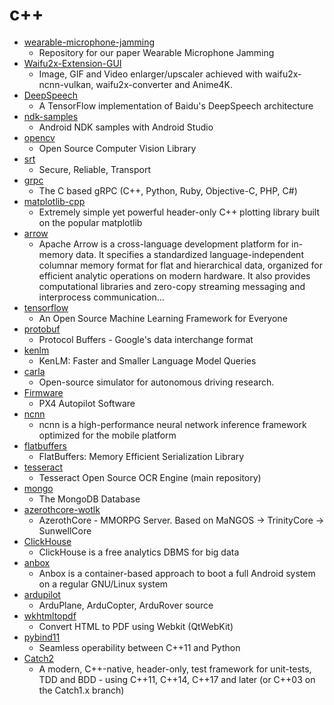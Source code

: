 # c++
- [wearable-microphone-jamming](https://github.com/y-x-c/wearable-microphone-jamming)
  - Repository for our paper Wearable Microphone Jamming
- [Waifu2x-Extension-GUI](https://github.com/AaronFeng753/Waifu2x-Extension-GUI)
  - Image, GIF and Video enlarger/upscaler achieved with waifu2x-ncnn-vulkan, waifu2x-converter and Anime4K.
- [DeepSpeech](https://github.com/mozilla/DeepSpeech)
  - A TensorFlow implementation of Baidu's DeepSpeech architecture
- [ndk-samples](https://github.com/android/ndk-samples)
  - Android NDK samples with Android Studio
- [opencv](https://github.com/opencv/opencv)
  - Open Source Computer Vision Library
- [srt](https://github.com/Haivision/srt)
  - Secure, Reliable, Transport
- [grpc](https://github.com/grpc/grpc)
  - The C based gRPC (C++, Python, Ruby, Objective-C, PHP, C#)
- [matplotlib-cpp](https://github.com/lava/matplotlib-cpp)
  - Extremely simple yet powerful header-only C++ plotting library built on the popular matplotlib
- [arrow](https://github.com/apache/arrow)
  - Apache Arrow is a cross-language development platform for in-memory data. It specifies a standardized language-independent columnar memory format for flat and hierarchical data, organized for efficient analytic operations on modern hardware. It also provides computational libraries and zero-copy streaming messaging and interprocess communication…
- [tensorflow](https://github.com/tensorflow/tensorflow)
  - An Open Source Machine Learning Framework for Everyone
- [protobuf](https://github.com/protocolbuffers/protobuf)
  - Protocol Buffers - Google's data interchange format
- [kenlm](https://github.com/kpu/kenlm)
  - KenLM: Faster and Smaller Language Model Queries
- [carla](https://github.com/carla-simulator/carla)
  - Open-source simulator for autonomous driving research.
- [Firmware](https://github.com/PX4/Firmware)
  - PX4 Autopilot Software
- [ncnn](https://github.com/Tencent/ncnn)
  - ncnn is a high-performance neural network inference framework optimized for the mobile platform
- [flatbuffers](https://github.com/google/flatbuffers)
  - FlatBuffers: Memory Efficient Serialization Library
- [tesseract](https://github.com/tesseract-ocr/tesseract)
  - Tesseract Open Source OCR Engine (main repository)
- [mongo](https://github.com/mongodb/mongo)
  - The MongoDB Database
- [azerothcore-wotlk](https://github.com/azerothcore/azerothcore-wotlk)
  - AzerothCore - MMORPG Server. Based on MaNGOS -> TrinityCore -> SunwellCore
- [ClickHouse](https://github.com/ClickHouse/ClickHouse)
  - ClickHouse is a free analytics DBMS for big data
- [anbox](https://github.com/anbox/anbox)
  - Anbox is a container-based approach to boot a full Android system on a regular GNU/Linux system
- [ardupilot](https://github.com/ArduPilot/ardupilot)
  - ArduPlane, ArduCopter, ArduRover source
- [wkhtmltopdf](https://github.com/wkhtmltopdf/wkhtmltopdf)
  - Convert HTML to PDF using Webkit (QtWebKit)
- [pybind11](https://github.com/pybind/pybind11)
  - Seamless operability between C++11 and Python
- [Catch2](https://github.com/catchorg/Catch2)
  - A modern, C++-native, header-only, test framework for unit-tests, TDD and BDD - using C++11, C++14, C++17 and later (or C++03 on the Catch1.x branch)
